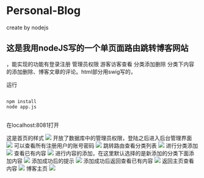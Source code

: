 # Personal-Blog
create by nodejs
<h2>这是我用nodeJS写的一个单页面路由跳转博客网站</h2>
<p>，能实现的功能有登录注册 管理员权限 游客访客查看 分类添加删除 分类下内容的添加删除、博客文章的评论。html部分用swig写的， </p>
运行
<pre>
<code>
npm install
node app.js
</code>
</pre>
在localhost:8081打开

这是首页的样式
<img src = "http://m.qpic.cn/psb?/V12aFxpG165P6X/WKOFdG4YYWhkwEfDhueI69BIhhdj0EjNagJljIF27do!/b/dDABAAAAAAAA&bo=iAcYBAAAAAADd8E!&rf=viewer_4">
开放了数据库中的管理员权限，登陆之后进入后台管理界面
<img src = "http://m.qpic.cn/psb?/V12aFxpG165P6X/sksaEwrSNQtoQOsAATYbK0mOfosfXQ4sezVv4s5Aww8!/b/dGYBAAAAAAAA&bo=fwctAQAAAAADB3Y!&rf=viewer_4">
可以查看所有注册用户的账号密码
<img src = "http://m.qpic.cn/psb?/V12aFxpG165P6X/M.iXjUUdi3MZCiqVeJ*ezZ3KAVQb4wwhshJ*T8X9eMg!/b/dPIAAAAAAAAA&bo=5gdaAgAAAAADJ7s!&rf=viewer_4">
跳转路由查看分类列表
<img src = "http://m.qpic.cn/psb?/V12aFxpG165P6X/5r73Djq5U4JeSiRPghBKDWeZcn7**geM*i5x1kacOL4!/b/dDIBAAAAAAAA&bo=xQepAQAAAAADF1g!&rf=viewer_4">
进行分类添加
<img src = "http://m.qpic.cn/psb?/V12aFxpG165P6X/g.3c8j3XIRN2oCbn3zbQISPRocwODTGYoTfw3virFjo!/b/dDABAAAAAAAA&bo=3QNVAQAAAAADF7g!&rf=viewer_4">
查看已有内容
<img src = "http://m.qpic.cn/psb?/V12aFxpG165P6X/WnE2irWwMB.SkjrGkzWeyM5u7Pt.sbaf9Mz9UpcpwPM!/b/dDIBAAAAAAAA&bo=qQd*AQAAAAADF.I!&rf=viewer_4">
进行内容的添加，在这里默认选择的是新添加的分类下面添加内容
<img src = "http://m.qpic.cn/psb?/V12aFxpG165P6X/XHvOnj6d8tVIvvpsmsdhlG3*MSKVrZuFzJ4FHs1aeas!/b/dDABAAAAAAAA&bo=gAczAwAAAAADF4U!&rf=viewer_4">
添加成功后的提示
<img src = "http://m.qpic.cn/psb?/V12aFxpG165P6X/ueZGEk48ScMlbftcYY6I3Tvr*jeR1Ne19Tt1*D.irZM!/b/dEUBAAAAAAAA&bo=gQJZAQAAAAADF.k!&rf=viewer_4">
添加成功后返回查看已有内容
<img src = "http://m.qpic.cn/psb?/V12aFxpG165P6X/xbfuR6ezCFFAx8siVf92NFTOn3FmZVVGduzL3Q0BNcs!/b/dEIBAAAAAAAA&bo=0QeYAQAAAAADF30!&rf=viewer_4">
返回主页查看内容
<img src = "http://m.qpic.cn/psb?/V12aFxpG165P6X/So7iQwEFOw.KBt7ckwGELhZxNatPDfgftE.slH1jUd0!/b/dDEBAAAAAAAA&bo=SgVKAgAAAAADFzU!&rf=viewer_4">
博客主页
<img src = "http://m.qpic.cn/psb?/V12aFxpG165P6X/WKOFdG4YYWhkwEfDhueI69BIhhdj0EjNagJljIF27do!/b/dDABAAAAAAAA&bo=iAcYBAAAAAADd8E!&rf=viewer_4">
